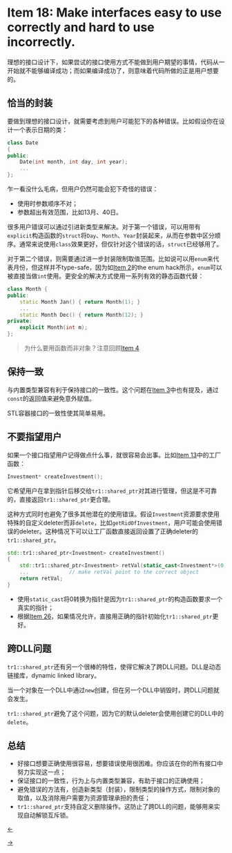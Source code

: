 # Item 18: Make interfaces easy to use correctly and hard to use incorrectly.

理想的接口设计下，如果尝试的接口使用方式不能做到用户期望的事情，代码从一开始就不能够编译成功；而如果编译成功了，则意味着代码所做的正是用户想要的。

## 恰当的封装

要做到理想的接口设计，就需要考虑到用户可能犯下的各种错误。比如假设你在设计一个表示日期的类：

```cpp
class Date
{
public:
	Date(int month, int day, int year);
	...
};
```

乍一看没什么毛病，但用户仍然可能会犯下奇怪的错误：

- 使用时参数顺序不对；
- 参数超出有效范围，比如13月、40日。

很多用户错误可以通过引进新类型来解决。对于第一个错误，可以用带有`explicit`构造函数的`struct`将`Day`、`Month`、`Year`封装起来，从而在参数中区分顺序。通常来说使用`class`效果更好，但仅针对这个错误的话，`struct`已经够用了。

对于第二个错误，则需要通过进一步封装限制取值范围。比如说可以用`enum`来代表月份，但这样并不type-safe，因为如[Item 2](../Item%2002)的the enum hack所示，`enum`可以被直接当做`int`使用。更安全的解决方式使用一系列有效的静态函数代替：

```cpp
class Month {
public:
    static Month Jan() { return Month(1); }
    ...
    static Month Dec() { return Month(12); }
private:
    explicit Month(int m);
};
```

> 为什么要用函数而非对象？注意回顾[Item 4](../Item%2004)

## 保持一致

与内置类型兼容有利于保持接口的一致性。这个问题在[Item 3](../Item%2003)中也有提及，通过`const`的返回值来避免意外赋值。

STL容器接口的一致性使其简单易用。

## 不要指望用户

如果一个接口指望用户记得做点什么事，就很容易会出事。比如[Item 13](../Item%2013)中的工厂函数：

```cpp
Investment* createInvestment();
```

它希望用户在拿到指针后移交给`tr1::shared_ptr`对其进行管理，但这是不可靠的，直接返回`tr1::shared_ptr`更合理。

这种方式同时也避免了很多其他潜在的使用错误。假设`Investment`资源要求使用特殊的自定义deleter而非`delete`，比如`getRidOfInvestment`，用户可能会使用错误的deleter。这种情况下可以让工厂函数直接返回设置了正确deleter的`tr1::shared_ptr`。

```cpp
std::tr1::shared_ptr<Investment> createInvestment()
{
    std::tr1::shared_ptr<Investment> retVal(static_cast<Investment*>(0), getRidOfInvestment);
    ...				// make retVal point to the correct object
    return retVal;
}
```

- 使用`static_cast`将0转换为指针是因为`tr1::shared_ptr`的构造函数要求一个真实的指针；
- 根据[Item 26](../Item%2026)，如果情况允许，直接用正确的指针初始化`tr1::shared_ptr`更好。

## 跨DLL问题

`tr1::shared_ptr`还有另一个很棒的特性，使得它解决了跨DLL问题。DLL是动态链接库，dynamic linked library。

当一个对象在一个DLL中通过`new`创建，但在另一个DLL中销毁时，跨DLL问题就会发生。

`tr1::shared_ptr`避免了这个问题，因为它的默认deleter会使用创建它的DLL中的`delete`。

## 总结

- 好接口想要正确使用很容易，想要错误使用很困难。你应该在你的所有接口中努力实现这一点；
- 保证接口的一致性，行为上与内置类型兼容，有助于接口的正确使用；
- 避免错误的方法有，创造新类型（封装），限制类型的操作方式，限制对象的取值，以及消除用户需要为资源管理承担的责任；
- `tr1::shared_ptr`支持自定义删除操作。这防止了跨DLL的问题，能够用来实现自动解锁互斥锁。

<a href="../Item%2017"><-</a>

<a href="../Item%2019">-></a>
